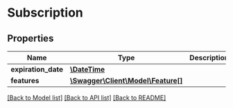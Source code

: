 # Subscription

## Properties
Name | Type | Description | Notes
------------ | ------------- | ------------- | -------------
**expiration_date** | [**\DateTime**](\DateTime.md) |  | [optional] 
**features** | [**\Swagger\Client\Model\Feature[]**](Feature.md) |  | [optional] 

[[Back to Model list]](../../README.md#documentation-for-models) [[Back to API list]](../../README.md#documentation-for-api-endpoints) [[Back to README]](../../README.md)

